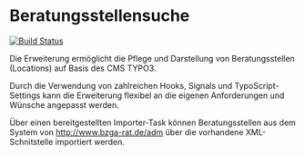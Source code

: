 Beratungsstellensuche
=====================

[![Build Status](https://travis-ci.org/sabbelasichon/bzga_beratungsstellensuche.png?branch=master)](https://travis-ci.org/sabbelasichon/bzga_beratungsstellensuche)

Die Erweiterung ermöglicht die Pflege und Darstellung von Beratungsstellen (Locations) auf Basis des CMS TYPO3.

Durch die Verwendung von zahlreichen Hooks, Signals und TypoScript-Settings kann die Erweiterung flexibel an die eigenen Anforderungen und Wünsche angepasst werden.

Über einen bereitgestellten Importer-Task können Beratungsstellen aus dem System von http://www.bzga-rat.de/adm über die vorhandene XML-Schnitstelle importiert werden.